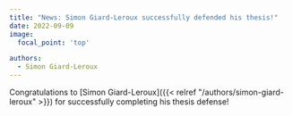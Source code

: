 ```yaml
---
title: "News: Simon Giard-Leroux successfully defended his thesis!"
date: 2022-09-09
image:
  focal_point: 'top'

authors:
  - Simon Giard-Leroux
---
```


Congratulations to [Simon Giard-Leroux]({{< relref "/authors/simon-giard-leroux" >}}) for successfully completing his 
thesis defense!
